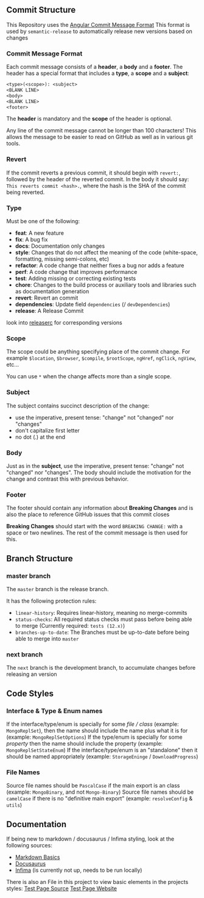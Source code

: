 
## Commit Structure

This Repository uses the [Angular Commit Message Format](https://github.com/angular/angular.js/blob/master/DEVELOPERS.md#-git-commit-guidelines)
This format is used by `semantic-release` to automatically release new versions based on changes

### Commit Message Format

Each commit message consists of a **header**, a **body** and a **footer**.  The header has a special
format that includes a **type**, a **scope** and a **subject**:

```txt
<type>(<scope>): <subject>
<BLANK LINE>
<body>
<BLANK LINE>
<footer>
```

The **header** is mandatory and the **scope** of the header is optional.

Any line of the commit message cannot be longer than 100 characters! This allows the message to be easier
to read on GitHub as well as in various git tools.

### Revert

If the commit reverts a previous commit, it should begin with `revert:`, followed by the header
of the reverted commit.
In the body it should say: `This reverts commit <hash>.`, where the hash is the SHA of the commit
being reverted.

### Type

Must be one of the following:

* **feat**: A new feature
* **fix**: A bug fix
* **docs**: Documentation only changes
* **style**: Changes that do not affect the meaning of the code (white-space, formatting, missing semi-colons, etc)
* **refactor**: A code change that neither fixes a bug nor adds a feature
* **perf**: A code change that improves performance
* **test**: Adding missing or correcting existing tests
* **chore**: Changes to the build process or auxiliary tools and libraries such as documentation generation
* **revert**: Revert an commit
* **dependencies**: Update field `dependencies` (/ `devDependencies`)
* **release**: A Release Commit

look into [releaserc](../.releaserc.js) for corresponding versions

### Scope

The scope could be anything specifying place of the commit change. For example `$location`,
`$browser`, `$compile`, `$rootScope`, `ngHref`, `ngClick`, `ngView`, etc...

You can use `*` when the change affects more than a single scope.

### Subject

The subject contains succinct description of the change:

* use the imperative, present tense: "change" not "changed" nor "changes"
* don't capitalize first letter
* no dot (.) at the end

### Body

Just as in the **subject**, use the imperative, present tense: "change" not "changed" nor "changes".
The body should include the motivation for the change and contrast this with previous behavior.

### Footer

The footer should contain any information about **Breaking Changes** and is also the place to reference GitHub issues that this commit closes

**Breaking Changes** should start with the word `BREAKING CHANGE:` with a space or two newlines.
The rest of the commit message is then used for this.

## Branch Structure

### master branch

The `master` branch is the release branch.

It has the following protection rules:

* `linear-history`: Requires linear-history, meaning no merge-commits
* `status-checks`: All required status checks must pass before being able to merge (Currently required: `tests (12.x)`)
* `branches-up-to-date`: The Branches must be up-to-date before being able to merge into `master`

### next branch

The `next` branch is the development branch, to accumulate changes before releasing an version

## Code Styles

### Interface & Type & Enum names

If the interface/type/enum is specially for some *file / class* (example: `MongoReplSet`), then the name should include the name plus what it is for (example: `MongoReplSetOptions`)
If the type/enum is specially for some *property* then the name should include the property (example: `MongoReplSetStateEnum`)
If the interface/type/enum is an "standalone" then it should be named appropriately (example: `StorageEninge` / `DownloadProgress`)

### File Names

Source file names should be `PascalCase` if the main export is an class (example: `MongoBinary`, and not `Mongo-Binary`)
Source file names should be `camelCase` if there is no "definitive main export" (example: `resolveConfig` & `utils`)

## Documentation

If being new to markdown / docusaurus / Infima styling, look at the following sources:

* [Markdown Basics](https://guides.github.com/features/mastering-markdown/)
* [Docusaurus](https://v2.docusaurus.io/docs/)
* [Infima](https://facebookincubator.github.io/infima/) (is currently not up, needs to be run locally)

There is also an File in this project to view basic elements in the projects styles: [Test Page Source](../docs/test.md) [Test Page Website]() <!--TODO: replace with actual website-->
